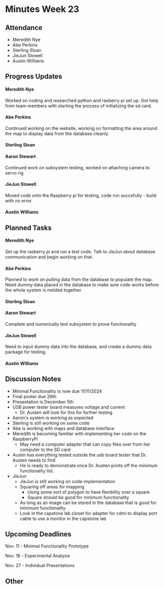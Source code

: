# Minutes Week 23

## Attendance
   - Meredith Nye
   - Abe Perkins
   - Sterling Sloan
   - JieJun Stowell
   - Austin Williams

## Progress Updates
#### Meredith Nye
Worked on coding and researched python and rasberry pi set up. Got help from team members with starting the process of initializing the sd card. 
#### Abe Perkins
Continued working on the website, working on formatting the area around the map to display data from the database cleanly. 
#### Sterling Sloan
#### Aaron Stewart
Continued work on subsystem testing, worked on attaching camera to servo rig
#### JieJun Stowell
Moved code onto the Raspberry pi for testing, code run succefully - build with no error.
#### Austin Williams

## Planned Tasks
#### Meredith Nye
Set up the rasberry pi and run a test code. Talk to JieJun about database communication and begin working on that.
#### Abe Perkins
Planned to work on pulling data from the database to populate the map. Need dummy data placed in the database to make sure code works before the whole system is melded together. 
#### Sterling Sloan
#### Aaron Stewart
Complete and numerically test subsystem to prove functionality
#### JieJun Stowell
Need to input dummy data into the database, and create a dummy data package for testing.
#### Austin Williams

## Discussion Notes
* Minimal Functionality is now due 11/11/2024
* Final poster due 26th
* Presentation is December 5th
* USB power tester board measures voltage and current 
    * Dr. Austen will look for this for further testing
* Aaron's system is working as expected 
* Sterling is still working on some code
* Abe is working with maps and database interface 
* Meredith is becoming familiar with implementing her code on the RaspberryPi
    * May need a computer adapter that can copy files over from her computer to the SD card
* Austin has everything tested outside the usb board tester that Dr. Austen needs to find
    * He is ready to demonstrate once Dr. Austen prints off the minimum functionality list.
* JieJun
    * JieJun is still working on code implementation
    * Squaring off areas for mapping
        * Using some sort of polygon to have flexibility over a square
        * Square should be good for minimum functionality
    * As long as an image can be stored in the database that is good for minimum functionality
    * Look in the capstone lab closet for adapter for cdmi to display port cable to use a monitor in the capstone lab

## Upcoming Deadlines
Nov. 11 - Minimal Functionality Prototype

Nov. 18 - Experimental Analysis

Nov. 27 - Individual Presentations

## Other
